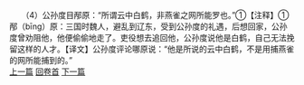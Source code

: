 　　（4）公孙度目邴原：“所谓云中白鹤，非燕雀之网所能罗也。”①【注释】①邴（bīng）原：三国时魏人，避乱到辽东，受到公孙度的礼遇，后想回家，公孙度曾劝阻他，他便偷偷地走了。吏役想去追回他，公孙度说他是白鹤，自己无法挽留这样的人才。【译文】公孙度评论哪原说：“他是所说的云中白鹤，不是用捕燕雀的网所能捕到的。”
<br>[上一篇](08_003) [回卷首](08_000) [下一篇](08_005)
